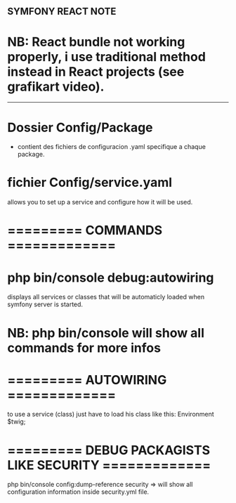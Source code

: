 ## SYMFONY REACT NOTE
# NB: React bundle not working properly, i use traditional method instead in React projects (see grafikart video).

-----------
# Dossier Config/Package
- contient des fichiers de configuracion .yaml specifique a chaque package. 

# fichier Config/service.yaml
allows you to set up a service and configure how it will be used.

# ========= COMMANDS =============

# php bin/console debug:autowiring
displays all services or classes that will be automaticly loaded when symfony server is started.

# NB: php bin/console will show all commands for more infos

# ========= AUTOWIRING =============
to use a service (class) just have to load his class like this:
Environment $twig;

# ========= DEBUG PACKAGISTS LIKE SECURITY =============
php bin/console config:dump-reference security => will show all configuration information inside security.yml file.